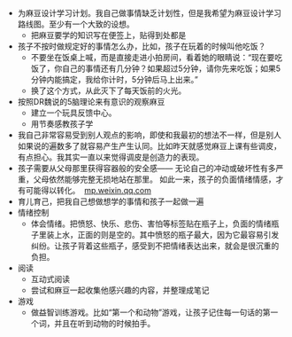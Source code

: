 - 为麻豆设计学习计划。我自己做事情缺乏计划性，但是我希望为麻豆设计学习路线图。至少有一个大致的设想。
    - 把麻豆要学的知识写在便签上，贴得到处都是
- 孩子不按时做规定好的事情怎么办，比如，孩子在玩着的时候叫他吃饭？
    - 不要坐在饭桌上喊，而是直接走进小拍房间，看着她的眼睛说：“现在要吃饭了，你自己的事情还有几分钟？如果超过5分钟，请你先来吃饭；如果5分钟内能搞定，我给你计时，5分钟后马上出来。”
    - 换了这个方式，从此灭下了每天饭前的火光。
- 按照DR魏说的5脑理论来有意识的观察麻豆
    - 建立一个玩具反馈中心。
    - 用节奏感教孩子学
- 我自己非常容易受到别人观点的影响，即使和我最初的想法不一样，但是别人如果说的遍数多了就容易产生产生认同。比如昨天就感觉麻豆上课有些调皮，有点担心。我其实一直以来觉得调皮是创造力的表现。
- 孩子需要从父母那里获得容器般的安全感—— 无论自己的冲动或破坏性有多严重，父母依然能够完整无损地站在那里。 如此一来，孩子的负面情绪情感，才有可能得以转化。   [mp.weixin.qq.com](https://mp.weixin.qq.com/s?__biz=MzU2ODI5ODMzNg==&amp;mid=2247710265&amp;idx=1&amp;sn=971d20ecec27c19cdc910b5fbdccc3db&amp;chksm=fc9de836cbea612076343ae4b1e4e728e9b0a144fabfdc6161cb9419c3716491b133cb6d8603&amp;scene=90&amp;subscene=93&amp;sessionid=1651231798&amp;clicktime=1651233492&amp;enterid=1651233492&amp;ascene=56&amp;devicetype=android-31&amp;version=28001557&amp;nettype=WIFI&amp;abtest_cookie=AAACAA%3D%3D&amp;lang=zh_CN&amp;session_us=gh_f99a5327b51a&amp;exportkey=AUYc2aOlm0C0tg1p2f5a3IY%3D&amp;pass_ticket=YgA08IXrh10nI%2FNYP%2BChDrF4SS%2FsM8xAN1e%2FNRfzO0DMLHIp3fJBp2KX)
- 育儿育己，把我自己想做想学的事情和孩子一起做一遍
- 情绪控制
    - 体会情绪。把愤怒、快乐、悲伤、害怕等标签贴在瓶子上，负面的情绪瓶子里装上水，正面的则是空的。其中愤怒的瓶子最大，因为它最容易引发纠纷。让孩子背着这些瓶子，感受到不把情绪表达出来，就会是很沉重的负担。
- 阅读
    - 互动式阅读
    - 尝试和麻豆一起收集他感兴趣的内容，并整理成笔记
- 游戏
    - 做益智训练游戏。比如“第一个和动物”游戏，让孩子记住每一句话的第一个词，并且在听到动物的时候拍手。
